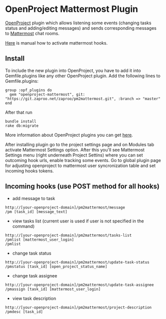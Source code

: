 # OpenProject Mattermost Plugin

[OpenProject](https://www.openproject.org) plugin which allows listening some events (changing tasks status and adding/editing messages) and sends corresponding messages to [Mattermost](https://www.mattermost.org) chat rooms.

[Here](https://github.com/mattermost/docs/blob/master/source/developer/webhooks-incoming.md) is manual how to activate mattermost hooks.

## Install

To include the new plugin into OpenProject, you have to add it into Gemfile.plugins like any other OpenProject plugin. Add the following lines to Gemfile.plugins:

```
group :opf_plugins do
  gem "openproject-mattermost", git: "https://git.zaproo.net/zaproo/pm2mattermost.git", :branch => "master"
end
```

After that run
```
bundle install
rake db:migrate
```

More information about OpenProject plugins you can get [here](https://www.openproject.org/open-source/development-free-project-management-software/create-openproject-plugin/).

After installing plugin go to the project settings page and on Modules tab activate Mattermost Settings option. After this you'll see Mattermost Settings menu (right underneath Project Settins) where you can set outcoming hook urls, enable tracking some events. Go to global plugin page for adjusting openproject to mattermost user syncronization table and set incoming hooks tokens.

## Incoming hooks (use POST method for all hooks)
- add message to task
```
http://[your-openproject-domain]/pm2mattermost/message
/pm [task_id] [message_text]
```
- view tasks list (current user is used if user is not specified in the command)
```
http://[your-openproject-domain]/pm2mattermost/tasks-list
/pmlist [mattermost_user_login]
/pmlist
```
- change task status
```
http://[your-openproject-domain]/pm2mattermost/update-task-status
/pmstatus [task_id] [open_project_status_name]
```
- change task assignee
```
http://[your-openproject-domain]/pm2mattermost/update-task-assignee
/pmassign [task_id] [mattermost_user_login]
```
- view task description
```
http://[your-openproject-domain]/pm2mattermost/project-description
/pmdesc [task_id]
```
